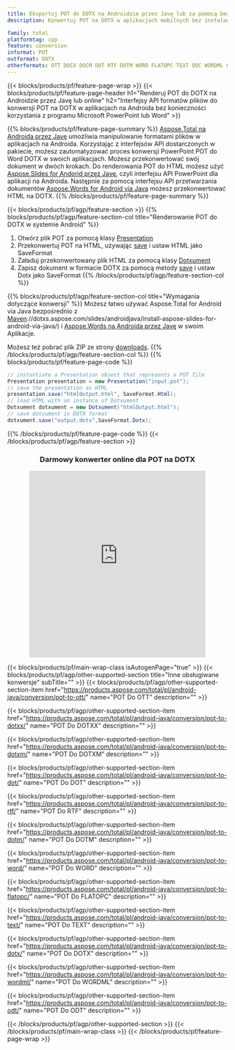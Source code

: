 ```yaml
---
title: Eksportuj POT do DOTX na Androidzie przez Javę lub za pomocą bezpłatnego konwertera online
description: Konwertuj POT na DOTX w aplikacjach mobilnych bez instalowania żadnego oprogramowania lub online. Szybko przetestuj darmowy konwerter online CSV na DOC przed integracją kodu.

family: total
platformtag: cpp
feature: conversion
informat: POT
outformat: DOTX
otherformats: OTT DOCX DOCM DOT RTF DOTM WORD FLATOPC TEXT DOC WORDML ODT
---
```

{{< blocks/products/pf/feature-page-wrap >}}
{{< blocks/products/pf/feature-page-header h1="Renderuj POT do DOTX na Androidzie przez Javę lub online" h2="Interfejsy API formatów plików do konwersji POT na DOTX w aplikacjach na Androida bez konieczności korzystania z programu Microsoft PowerPoint lub Word" >}}

{{% blocks/products/pf/feature-page-summary %}}
[Aspose.Total na Androida przez Javę](https://products.aspose.com/total/android-java/) umożliwia manipulowanie formatami plików w aplikacjach na Androida. Korzystając z interfejsów API dostarczonych w pakiecie, możesz zautomatyzować proces konwersji PowerPoint POT do Word DOTX w swoich aplikacjach.
Możesz przekonwertować swój dokument w dwóch krokach. Do renderowania POT do HTML możesz użyć [Aspose.Slides for Andorid przez Javę](https://products.aspose.com/slides/android-java/), czyli interfejsu API PowerPoint dla aplikacji na Androida. Następnie za pomocą interfejsu API przetwarzania dokumentów [Aspose.Words for Android via Java](https://products.aspose.com/words/android-java/) możesz przekonwertować HTML na DOTX. 
{{% /blocks/products/pf/feature-page-summary  %}}

{{< blocks/products/pf/agp/feature-section >}}
{{% blocks/products/pf/agp/feature-section-col title="Renderowanie POT do DOTX w systemie Android" %}}
1. Otwórz plik POT za pomocą klasy [Presentation](https://reference.aspose.com/slides/java/com.aspose.slides/Presentation)
2. Przekonwertuj POT na HTML, używając [save](https://reference.aspose.com/slides/java/com.aspose.slides/Presentation#save-java.lang.String-int-com.aspose.slides.ISaveOptions-) i ustaw HTML jako SaveFormat
3. Załaduj przekonwertowany plik HTML za pomocą klasy [Dotxument](https://reference.aspose.com/words/java/com.aspose.words/Dotxument)
4. Zapisz dokument w formacie DOTX za pomocą metody [save](https://reference.aspose.com/words/java/com.aspose.words/Dotxument#save(java.lang.String,int)) i ustaw Dotx jako SaveFormat
{{% /blocks/products/pf/agp/feature-section-col %}}

{{% blocks/products/pf/agp/feature-section-col title="Wymagania dotyczące konwersji" %}}
Możesz łatwo używać Aspose.Total for Android via Java bezpośrednio z [Maven](https://releases.aspose.com/total/java/)://dotxs.aspose.com/slides/androidjava/install-aspose-slides-for-android-via-java/) i [Aspose.Words na Androida przez Javę](https://dotxs.aspose.com/words/java/install-aspose-words-for-android-via-java/#install-asposewords-for-android-via-java-from-maven-repository) w swoim Aplikacje.

Możesz też pobrać plik ZIP ze strony [downloads](https://releases.aspose.com/total/androidjava).
{{% /blocks/products/pf/agp/feature-section-col %}}
{{% blocks/products/pf/feature-page-code %}}
```cs
// instantiate a Presentation object that represents a POT file
Presentation presentation = new Presentation("input.pot");
// save the presentation as HTML
presentation.save("htmlOutput.html", SaveFormat.Html);
// load HTML with an instance of Dotxument
Dotxument dotxument = new Dotxument("htmlOutput.html");
// save dotxument in DOTX format
dotxument.save("output.dotx",SaveFormat.Dotx);   
```

{{% /blocks/products/pf/feature-page-code %}}
{{< /blocks/products/pf/agp/feature-section >}}
<div class="container-fluid agp-content bg-white aboutfile box-1 vh100 section nopbtm">
<div class=container>
<div class=row>
<div class="demobox tc col-md-12 padding-0" align="center">

<h3>Darmowy konwerter online dla POT na DOTX</h3>

<iframe style="border: none; height: 426px;" scrolling="no" src="https://total-conversion-app-65z5r2lp.qa.k8s.dynabic.com/?to=dotx&from=pot" id="child-iframe" width="80%"></iframe>

</div></div>
</div></div>

{{< blocks/products/pf/main-wrap-class isAutogenPage="true" >}}
{{< blocks/products/pf/agp/other-supported-section title="Inne obsługiwane konwersje" subTitle="" >}}
{{< blocks/products/pf/agp/other-supported-section-item href="https://products.aspose.com/total/pl/android-java/conversion/pot-to-ott/" name="POT Do OTT" description="" >}}

{{< blocks/products/pf/agp/other-supported-section-item href="https://products.aspose.com/total/pl/android-java/conversion/pot-to-dotxx/" name="POT Do DOTXX" description="" >}}

{{< blocks/products/pf/agp/other-supported-section-item href="https://products.aspose.com/total/pl/android-java/conversion/pot-to-dotxm/" name="POT Do DOTXM" description="" >}}

{{< blocks/products/pf/agp/other-supported-section-item href="https://products.aspose.com/total/pl/android-java/conversion/pot-to-dot/" name="POT Do DOT" description="" >}}

{{< blocks/products/pf/agp/other-supported-section-item href="https://products.aspose.com/total/pl/android-java/conversion/pot-to-rtf/" name="POT Do RTF" description="" >}}

{{< blocks/products/pf/agp/other-supported-section-item href="https://products.aspose.com/total/pl/android-java/conversion/pot-to-dotm/" name="POT Do DOTM" description="" >}}

{{< blocks/products/pf/agp/other-supported-section-item href="https://products.aspose.com/total/pl/android-java/conversion/pot-to-word/" name="POT Do WORD" description="" >}}

{{< blocks/products/pf/agp/other-supported-section-item href="https://products.aspose.com/total/pl/android-java/conversion/pot-to-flatopc/" name="POT Do FLATOPC" description="" >}}

{{< blocks/products/pf/agp/other-supported-section-item href="https://products.aspose.com/total/pl/android-java/conversion/pot-to-text/" name="POT Do TEXT" description="" >}}

{{< blocks/products/pf/agp/other-supported-section-item href="https://products.aspose.com/total/pl/android-java/conversion/pot-to-dotx/" name="POT Do DOTX" description="" >}}

{{< blocks/products/pf/agp/other-supported-section-item href="https://products.aspose.com/total/pl/android-java/conversion/pot-to-wordml/" name="POT Do WORDML" description="" >}}

{{< blocks/products/pf/agp/other-supported-section-item href="https://products.aspose.com/total/pl/android-java/conversion/pot-to-odt/" name="POT Do ODT" description="" >}}


{{< /blocks/products/pf/agp/other-supported-section >}}
{{< /blocks/products/pf/main-wrap-class >}}
{{< /blocks/products/pf/feature-page-wrap >}}